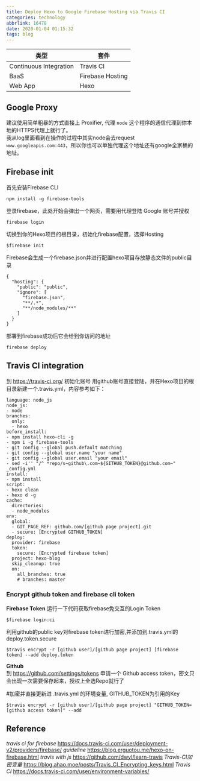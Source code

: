 ```yaml
---
title: Deploy Hexo to Google Firebase Hosting via Travis CI
categories: technology
abbrlink: 16478
date: 2020-01-04 01:15:32
tags: blog
---
```



| 类型 | 套件 |
| --- | --- |
| Continuous Integration | Travis CI |
| BaaS | Firebase Hosting |
| Web App | Hexo |

## Google Proxy
建议使用简单粗暴的方式直接上 Proxifier, 代理 `node` 这个程序的通信代理到你本地的HTTPS代理上就行了。   
我从log里面看到在操作的过程中其实node会去request `www.googleapis.com:443`，所以你也可以单独代理这个地址还有google全家桶的地址。

## Firebase init
首先安装Firebase CLI   
    
    npm install -g firebase-tools

登录firebase，此处开始会弹出一个网页，需要用代理登陆 Google 账号并授权  
```
firebase login
```
切换到你的Hexo项目的根目录，初始化firebase配置，选择Hosting  
```
$firebase init
```
Firebase会生成一个firebase.json并进行配置hexo项目存放静态文件的public目录     
```
{
  "hosting": {
    "public": "public",
    "ignore": [
      "firebase.json",
      "**/.*",
      "**/node_modules/**"
    ]
  }
}
```
部署到firebase成功后它会给到你访问的地址  
```
firebase deploy
```


## Travis CI integration
到 https://travis-ci.org/ 初始化账号 用github账号直接登陆，并在Hexo项目的根目录新建一个.travis.yml，内容参考如下：

```
language: node_js
node_js:
- node
branches:
  only:
  - hexo
before_install:
- npm install hexo-cli -g
- npm i -g firebase-tools
- git config --global push.default matching
- git config --global user.name "your name"
- git config --global user.email "your email"
- sed -i'' "/^ *repo/s~github\.com~${GITHUB_TOKEN}@github.com~" _config.yml
install:
- npm install
script:
- hexo clean
- hexo d -g
cache:
  directories:
  - node_modules
env:
  global:
  - GIT_PAGE_REF: github.com/[github page project].git
  - secure: [Encrypted GITHUB_TOKEN]
deploy:
  provider: firebase
  token:
    secure: [Encrypted firebase token]
  project: hexo-blog
  skip_cleanup: true
  on:
    all_branches: true
    # branches: master
```

### Encrypt github token and firebase cli token

**Firebase Token**
运行一下代码获取firebase免交互的Login Token

    $firebase login:ci

利用github的public key对firebase token进行加密,并添加到.travis.yml的deploy.token.secure  
    
    $travis encrypt -r [github user]/[github page project] [firebase token] --add deploy.token

**Github**  
到 https://github.com/settings/tokens 申请一个 Github access token，密文只会出现一次需要保存起来，授权上全选Repo就行了

#加密并直接更新进 .travis.yml 的环境变量, GITHUB_TOKEN为引用的Key  

    $travis encrypt -r [github user]/[github page project] "GITHUB_TOKEN=[github access token]" --add



## Reference

_travis ci for firebase_
https://docs.travis-ci.com/user/deployment-v2/providers/firebase/
_guideline_
https://blog.erguotou.me/hexo-on-firebase.html
_travis with js_
https://github.com/dwyl/learn-travis
_Travis-CI加密变量_
https://blog.ahao.moe/posts/Travis_CI_Encrypting_keys.html
_Travis CI_
https://docs.travis-ci.com/user/environment-variables/